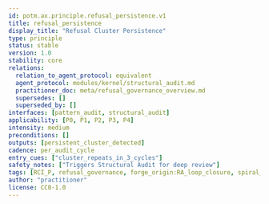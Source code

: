```yaml
---
id: potm.ax.principle.refusal_persistence.v1
title: refusal_persistence
display_title: "Refusal Cluster Persistence"
type: principle
status: stable
version: 1.0
stability: core
relations:
  relation_to_agent_protocol: equivalent
  agent_protocol: modules/kernel/structural_audit.md
  practitioner_doc: meta/refusal_governance_overview.md
  supersedes: []
  superseded_by: []
interfaces: [pattern_audit, structural_audit]
applicability: [P0, P1, P2, P3, P4]
intensity: medium
preconditions: []
outputs: [persistent_cluster_detected]
cadence: per_audit_cycle
entry_cues: ["cluster_repeats_in_3_cycles"]
safety_notes: ["Triggers Structural Audit for deep review"]
tags: [RCI_P, refusal_governance, forge_origin:RA_loop_closure, spiral_eval:persistence_detection]
author: "practitioner"
license: CC0-1.0
---
```

